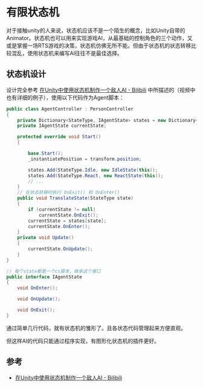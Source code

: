 # 有限状态机

对于接触unity的人来说，状态机应该不是一个陌生的概念，比如Unity自带的Animator。状态机也可以用来实现游戏AI，从最基础的控制角色的三个动作，又或是掌握一场RTS游戏的决策，状态机仿佛无所不能。但由于状态机的状态转移比较混乱，使用状态机来编写AI往往不是最佳选择。

## 状态机设计

设计完全参考 [在Unity中使用状态机制作一个敌人AI - Bilibili](https://www.bilibili.com/video/BV1zf4y1r7FJ) 中所描述的（视频中也有详细的例子），使用以下代码作为Agent脚本：
``` cs
public class AgentController : PersonController
{
    private Dictionary<StateType, IAgentState> states = new Dictionary<StateType, IAgentState>();
    private IAgentState currentState;

    protected override void Start()
    {

        base.Start();
        _instantiatePosition = transform.position;

        states.Add(StateType.Idle, new IdleState(this));
        states.Add(StateType.React, new ReactState(this));
        // ...
    }
    // 在状态转移时执行 OnExit() 和 OnEnter()
    public void TranslateState(StateType state) 
    {
        if (currentState != null)
            currentState.OnExit();
        currentState = states[state];
        currentState.OnEnter();
    }
    private void Update()
    {
        currentState.OnUpdate();
    }
}

// 每个state都是一个cs脚本，继承这个接口
public interface IAgentState
{
    void OnEnter();

    void OnUpdate();

    void OnExit();
}
```
通过简单几行代码，就有状态机的雏形了。且各状态代码管理起来方便直观。

但这样AI的代码只能通过程序实现，有图形化状态机的插件更好。

## 参考
- [在Unity中使用状态机制作一个敌人AI - Bilibili](https://www.bilibili.com/video/BV1zf4y1r7FJ)